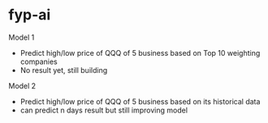 # fyp-ai

Model 1
- Predict high/low price of QQQ of 5 business based on Top 10 weighting companies
- No result yet, still building

Model 2
- Predict high/low price of QQQ of 5 business based on its historical data
- can predict n days result but still improving model
